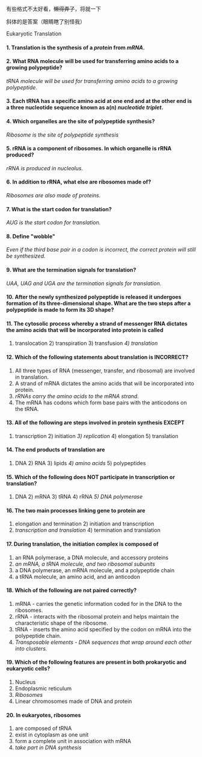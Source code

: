 有些格式不太好看，~~懒得弄了~~，将就一下

斜体的是答案（眼睛瞎了别怪我）

Eukaryotic Translation

#### 1. Translation is the synthesis of a _protein_ from _mRNA_.

#### 2. What RNA molecule will be used for transferring amino acids to a growing polypeptide?

_tRNA molecule will be used for transferring amino acids to a growing polypeptide._

#### 3. Each tRNA has a specific amino acid at one end and at the other end is a three nucleotide sequence known as a(n) _nucleotide triplet_.

#### 4. Which organelles are the site of polypeptide synthesis?

_Ribosome is the site of polypeptide synthesis_

#### 5. rRNA is a component of ribosomes. In which organelle is rRNA produced?

_rRNA is produced in nucleolus._

#### 6. In addition to rRNA, what else are ribosomes made of?

_Ribosomes are also made of proteins._

#### 7. What is the start codon for translation?

_AUG is the start codon for translation._

#### 8. Define "wobble"

_Even if the third base pair in a codon is incorrect, the correct protein will still be synthesized._

#### 9. What are the termination signals for translation?

_UAA, UAG and UGA are the termination signals for translation._

#### 10. After the newly synthesized polypeptide is released it undergoes formation of its three-dimensional shape. What are the two steps after a polypeptide is made to form its 3D shape?


#### 11. The cytosolic process whereby a strand of messenger RNA dictates the amino acids that will be incorporated into protein is called

1) translocation			2) transpiration		3) transfusion		_4) translation_

#### 12. Which of the following statements about translation is INCORRECT?

1) All three types of RNA (messenger, transfer, and ribosomal) are involved in translation.
2) A strand of mRNA dictates the amino acids that will be incorporated into protein. 
3) _rRNAs carry the amino acids to the mRNA strand._
4) The mRNA has codons which form base pairs with the anticodons on the tRNA.

#### 13. All of the following are steps involved in protein synthesis EXCEPT

1) transcription		2) initiation		_3) replication_		4) elongation		5) translation

#### 14. The end products of translation are

1) DNA			2) RNA			3) lipids			_4) amino acids_			5) polypeptides

#### 15. Which of the following does NOT participate in transcription or translation?

1) DNA			2) mRNA			3) tRNA			4) rRNA		_5) DNA polymerase_

#### 16. The two main processes linking gene to protein are

1) elongation and termination					2) initiation and transcription
3) _transcription and translation_				4) termination and translation

#### 17. During translation, the initiation complex is composed of

1) an RNA polymerase, a DNA molecule, and accessory proteins
2) _an mRNA, a tRNA molecule, and two ribosomal subunits_
3) a DNA polymerase, an mRNA molecule, and a polypeptide chain
4) a tRNA molecule, an amino acid, and an anticodon

#### 18. Which of the following are not paired correctly?

1) mRNA - carries the genetic information coded for in the DNA to the ribosomes.
2) rRNA - interacts with the ribosomal protein and helps maintain the characteristic shape of the ribosome.
3) tRNA - inserts the amino acid specified by the codon on mRNA into the polypeptide chain.
4) _Transposable elements - DNA sequences that wrap around each other into clusters._

#### 19. Which of the following features are present in both prokaryotic and eukaryotic cells?

1) Nucleus
2) Endoplasmic reticulum
3) _Ribosomes_
4) Linear chromosomes made of DNA and protein

#### 20. In eukaryotes, ribosomes

1) are composed of tRNA
2) exist in cytoplasm as one unit
3) form a complete unit in association with mRNA
4) _take part in DNA synthesis_

